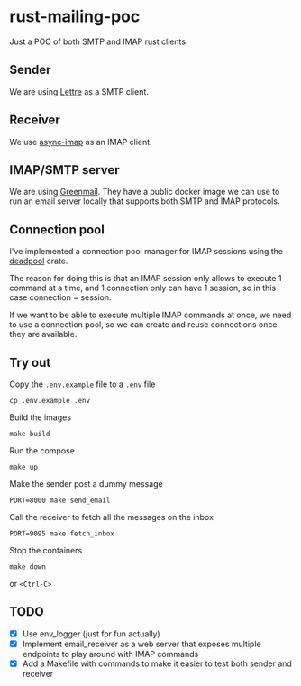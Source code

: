# rust-mailing-poc

Just a POC of both SMTP and IMAP rust clients.

## Sender

We are using [Lettre](https://github.com/lettre/lettre) as a SMTP client.

## Receiver 

We use [async-imap](https://github.com/async-email/async-imap) as an IMAP client.

## IMAP/SMTP server

We are using [Greenmail](https://greenmail-mail-test.github.io/greenmail/).
They have a public docker image we can use to run an email server locally that supports both SMTP and IMAP protocols.

## Connection pool

I've implemented a connection pool manager for IMAP sessions using the [deadpool](https://github.com/bikeshedder/deadpool) crate.

The reason for doing this is that an IMAP session only allows to execute 1 command at a time, and 1 connection only can have 1 session, so in this case connection = session. 

If we want to be able to execute multiple IMAP commands at once, we need to use a connection pool, so we can create and reuse connections once they are available.

## Try out

Copy the `.env.example` file to a `.env` file 

```
cp .env.example .env
```

Build the images 

```
make build
```

Run the compose 

```
make up
```

Make the sender post a dummy message 

```
PORT=8000 make send_email
```

Call the receiver to fetch all the messages on the inbox

```
PORT=9095 make fetch_inbox
```

Stop the containers 

```
make down
```

or `<Ctrl-C>`

## TODO

- [X] Use env_logger (just for fun actually)
- [X] Implement email_receiver as a web server that exposes multiple endpoints to play around with IMAP commands
- [X] Add a Makefile with commands to make it easier to test both sender and receiver
